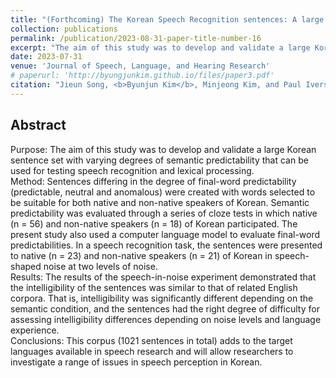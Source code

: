 ```yaml
---
title: "(Forthcoming) The Korean Speech Recognition sentences: A large corpus for evaluating semantic context and language experience in speech perception"
collection: publications
permalink: /publication/2023-08-31-paper-title-number-16
excerpt: "The aim of this study was to develop and validate a large Korean sentence set with varying degrees of semantic predictability that can be used for testing speech recognition and lexical processing."
date: 2023-07-31
venue: 'Journal of Speech, Language, and Hearing Research'
# paperurl: 'http://byungjunkim.github.io/files/paper3.pdf'
citation: "Jieun Song, <b>Byunjun Kim</b>, Minjeong Kim, and Paul Iverson. (2023). &quot;The Korean Speech Recognition sentences: A large corpus for evaluating semantic context and language experience in speech perception.&quot; <i>Journal of Speech, Language, and Hearing Research</i>. Published online."
---
```

<!-- [Online link](https://doi.org/10.1093/fpa/orad011)   -->
<!-- [Download paper here](http://byungjunkim.github.io/files/paper16.pdf) -->

## Abstract
Purpose: The aim of this study was to develop and validate a large Korean sentence set with varying degrees of semantic predictability that can be used for testing speech recognition and lexical processing.  
Method: Sentences differing in the degree of final-word predictability (predictable, neutral and anomalous) were created with words selected to be suitable for both native and non-native speakers of Korean. Semantic predictability was evaluated through a series of cloze tests in which native (n = 56) and non-native speakers (n = 18) of Korean participated. The present study also used a computer language model to evaluate final-word predictabilities. In a speech recognition task, the sentences were presented to native (n = 23) and non-native speakers (n = 21) of Korean in speech-shaped noise at two levels of noise.  
Results: The results of the speech-in-noise experiment demonstrated that the intelligibility of the sentences was similar to that of related English corpora. That is, intelligibility was significantly different depending on the semantic condition, and the sentences had the right degree of difficulty for assessing intelligibility differences depending on noise levels and language experience.  
Conclusions: This corpus (1021 sentences in total) adds to the target languages available in speech research and will allow researchers to investigate a range of issues in speech perception in Korean.
